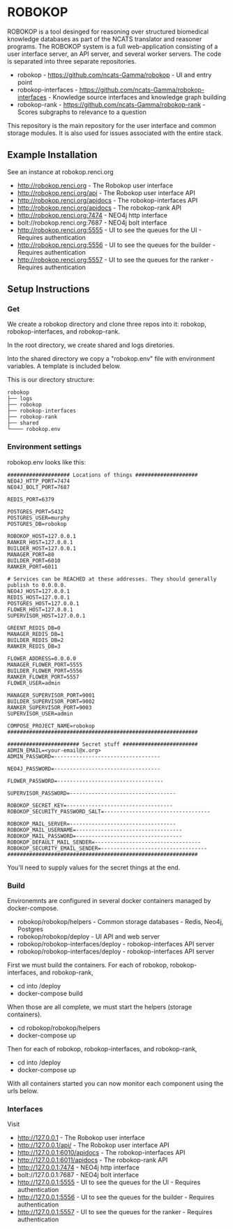 # ROBOKOP

ROBOKOP is a tool desinged for reasoning over structured biomedical knowledge databases as part of the NCATS translator and reasoner programs. The ROBOKOP system is a full web-application consisting of a user interface server, an API server, and several worker servers. The code is separated into three separate repositories.

* robokop - https://github.com/ncats-Gamma/robokop - UI and entry point
* robokop-interfaces - https://github.com/ncats-Gamma/robokop-interfaces - Knowledge source interfaces and knowledge graph building
* robokop-rank - https://github.com/ncats-Gamma/robokop-rank - Scores subgraphs to relevance to a question

This repository is the main repository for the user interface and common storage modules. It is also used for issues associated with the entire stack.

## Example Installation
See an instance at robokop.renci.org

* http://robokop.renci.org - The Robokop user interface
* http://robokop.renci.org/api - The Robokop user interface API
* http://robokop.renci.org/apidocs - The robokop-interfaces API
* http://robokop.renci.org/apidocs - The robokop-rank API
* http://robokop.renci.org:7474 - NEO4j http interface
* bolt://robokop.renci.org:7687 - NEO4j bolt interface
* http://robokop.renci.org:5555 - UI to see the queues for the UI - Requires authentication
* http://robokop.renci.org:5556 - UI to see the queues for the builder - Requires authentication
* http://robokop.renci.org:5557 - UI to see the queues for the ranker - Requires authentication

## Setup Instructions 

### Get

We create a robokop directory and clone three repos into it: robokop, robokop-interfaces, and robokop-rank.

In the root directory, we create shared and logs diretories. 

Into the shared directory we copy a "robokop.env" file with environment variables. A template is included below.

This is our directory structure:
```
robokop
├── logs
├── robokop
├── robokop-interfaces
├── robokop-rank
├── shared
└──── robokop.env
```

### Environment settings

robokop.env looks like this:
```
#################### Locations of things ####################
NEO4J_HTTP_PORT=7474
NEO4J_BOLT_PORT=7687

REDIS_PORT=6379

POSTGRES_PORT=5432
POSTGRES_USER=murphy
POSTGRES_DB=robokop

ROBOKOP_HOST=127.0.0.1
RANKER_HOST=127.0.0.1
BUILDER_HOST=127.0.0.1
MANAGER_PORT=80
BUILDER_PORT=6010
RANKER_PORT=6011

# Services can be REACHED at these addresses. They should generally publish to 0.0.0.0.
NEO4J_HOST=127.0.0.1
REDIS_HOST=127.0.0.1
POSTGRES_HOST=127.0.0.1
FLOWER_HOST=127.0.0.1
SUPERVISOR_HOST=127.0.0.1

GREENT_REDIS_DB=0
MANAGER_REDIS_DB=1
BUILDER_REDIS_DB=2
RANKER_REDIS_DB=3

FLOWER_ADDRESS=0.0.0.0
MANAGER_FLOWER_PORT=5555
BUILDER_FLOWER_PORT=5556
RANKER_FLOWER_PORT=5557
FLOWER_USER=admin

MANAGER_SUPERVISOR_PORT=9001
BUILDER_SUPERVISOR_PORT=9002
RANKER_SUPERVISOR_PORT=9003
SUPERVISOR_USER=admin

COMPOSE_PROJECT_NAME=robokop
#############################################################

####################### Secret stuff ########################
ADMIN_EMAIL=<your-email@x.org>
ADMIN_PASSWORD=----------------------------------

NEO4J_PASSWORD=----------------------------------

FLOWER_PASSWORD=----------------------------------

SUPERVISOR_PASSWORD=----------------------------------

ROBOKOP_SECRET_KEY=----------------------------------
ROBOKOP_SECURITY_PASSWORD_SALT=----------------------------------

ROBOKOP_MAIL_SERVER=----------------------------------
ROBOKOP_MAIL_USERNAME=----------------------------------
ROBOKOP_MAIL_PASSWORD=----------------------------------
ROBOKOP_DEFAULT_MAIL_SENDER=----------------------------------
ROBOKOP_SECURITY_EMAIL_SENDER=----------------------------------
#############################################################

```
You'll need to supply values for the secret things at the end.

### Build

Environemnts are configured in several docker containers managed by docker-compose.

* robokop/robokop/helpers - Common storage databases - Redis, Neo4j, Postgres
* robokop/robokop/deploy - UI API and web server
* robokop/robokop-interfaces/deploy - robokop-interfaces API server
* robokop/robokop-interfaces/deploy - robokop-interfaces API server


First we must build the containers. For each of robokop, robokop-interfaces, and robokop-rank,
* cd into <repo>/deploy
* docker-compose build

When those are all complete, we must start the helpers (storage containers).
* cd robokop/robokop/helpers
* docker-compose up

Then for each of robokop, robokop-interfaces, and robokop-rank,
* cd into <repo>/deploy
* docker-compose up

With all containers started you can now monitor each component using the urls below.

### Interfaces

Visit 
* http://127.0.0.1 - The Robokop user interface
* http://127.0.0.1/api/ - The Robokop user interface API
* http://127.0.0.1:6010/apidocs - The robokop-interfaces API
* http://127.0.0.1:6011/apidocs - The robokop-rank API
* http://127.0.0.1:7474 - NEO4j http interface
* bolt://127.0.0.1:7687 - NEO4j bolt interface
* http://127.0.0.1:5555 - UI to see the queues for the UI - Requires authentication
* http://127.0.0.1:5556 - UI to see the queues for the builder - Requires authentication
* http://127.0.0.1:5557 - UI to see the queues for the ranker - Requires authentication



